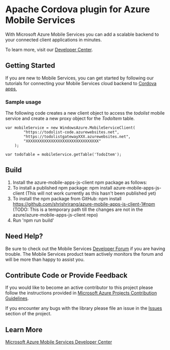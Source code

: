 Apache Cordova plugin for Azure Mobile Services
=============================

With Microsoft Azure Mobile Services you can add a scalable backend to your connected client applications in minutes.

To learn more, visit our [Developer Center](http://azure.microsoft.com/en-us/services/app-service/mobile/).

## Getting Started

If you are new to Mobile Services, you can get started by following our tutorials for connecting your Mobile Services cloud backend to [Cordova apps](http://azure.microsoft.com/en-us/documentation/articles/mobile-services-javascript-backend-phonegap-get-started/),

### Sample usage ###
The following code creates a new client object to access the *todolist* mobile service and create a new proxy object for the *TodoItem* table.

    var mobileService = new WindowsAzure.MobileServiceClient(
            "https://todolist-code.azurewebsites.net",
            "https://todolistgatewayXXX.azurewebsites.net",
            "XXXXXXXXXXXXXXXXXXXXXXXXXXXXXXXX"
        );

    var todoTable = mobileService.getTable('TodoItem');

## Build ##
1. Install the azure-mobile-apps-js-client npm package as follows:
 1. To install a published npm package: npm install azure-mobile-apps-js-client (This will not work currently as this hasn't been published yet)
 2. To install the npm package from GitHub: npm install https://github.com/shrishrirang/azure-mobile-apps-js-client-1#npm (TODO: This is a temporary path till the changes are not in the azure/azure-mobile-apps-js-client repo)
2. Run 'npm run build'
    
## Need Help?

Be sure to check out the Mobile Services [Developer Forum](http://social.msdn.microsoft.com/Forums/en-US/azuremobile/) if you are having trouble. The Mobile Services product team actively monitors the forum and will be more than happy to assist you.

## Contribute Code or Provide Feedback

If you would like to become an active contributor to this project please follow the instructions provided in [Microsoft Azure Projects Contribution Guidelines](http://azure.github.com/guidelines.html).

If you encounter any bugs with the library please file an issue in the [Issues](https://github.com/Azure/azure-mobile-services/issues) section of the project.

## Learn More
[Microsoft Azure Mobile Services Developer Center](http://azure.microsoft.com/en-us/services/app-service/mobile/)
